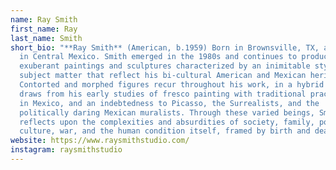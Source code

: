 ```yaml
---
name: Ray Smith
first_name: Ray
last_name: Smith
short_bio: "**Ray Smith** (American, b.1959) Born in Brownsville, TX, and raised
  in Central Mexico. Smith emerged in the 1980s and continues to produce
  exuberant paintings and sculptures characterized by an inimitable style and
  subject matter that reflect his bi-cultural American and Mexican heritage.
  Contorted and morphed figures recur throughout his work, in a hybrid that
  draws from his early studies of fresco painting with traditional practitioners
  in Mexico, and an indebtedness to Picasso, the Surrealists, and the
  politically daring Mexican muralists. Through these varied beings, Smith
  reflects upon the complexities and absurdities of society, family, politics,
  culture, war, and the human condition itself, framed by birth and death."
website: https://www.raysmithstudio.com/
instagram: raysmithstudio
---
```

